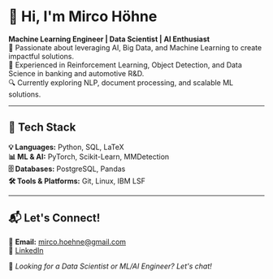 # 👋 Hi, I'm Mirco Höhne

**Machine Learning Engineer | Data Scientist | AI Enthusiast**  
🚀 Passionate about leveraging AI, Big Data, and Machine Learning to create impactful solutions.  
🎯 Experienced in Reinforcement Learning, Object Detection, and Data Science in banking and automotive R&D.  
🔍 Currently exploring NLP, document processing, and scalable ML solutions.  

---

## 🔧 Tech Stack

**💡 Languages:** Python, SQL, LaTeX  
**📊 ML & AI:** PyTorch, Scikit-Learn, MMDetection  
**🗄 Databases:** PostgreSQL, Pandas  
**🛠 Tools & Platforms:** Git, Linux, IBM LSF

[//]: # (---)

[//]: # ()
[//]: # (## 🚀 Featured Projects)

[//]: # ()
[//]: # (### 🎴 **MTG Card Recommender &#40;In Progress&#41;**)

[//]: # (A Machine Learning-powered recommendation system for Magic: The Gathering. Uses NLP and data-driven analysis to suggest optimal card choices.  )

[//]: # (**Tech:** Python, Scikit-Learn, NLP, PostgreSQL  )

[//]: # (🔗 [GitHub Repo]&#40;#&#41;)

[//]: # ()
[//]: # (### 📉 **Smart Dataset Reduction for Object Detection**)

[//]: # (Reduced dataset size by **40%** while increasing Faster R-CNN model performance using MMDetection and BDD100K data.  )

[//]: # (**Tech:** PyTorch, MMDetection, Faster R-CNN  )

[//]: # (🔗 [GitHub Repo]&#40;#&#41;)

[//]: # ()
[//]: # (### 📈 **Reinforcement Learning for Financial Markets**)

[//]: # (Developed and tested RL-based trading strategies during an internship at a major German bank.  )

[//]: # (**Tech:** OpenAI Gym, TensorFlow, RLlib  )

[//]: # (🔗 [GitHub Repo]&#40;#&#41;)

[//]: # (---)

[//]: # ()
[//]: # (## 📊 GitHub Stats)

[//]: # ()
[//]: # (![Mirco's GitHub Stats]&#40;https://github-readme-stats.vercel.app/api?username=mircohoehne&show_icons=true&theme=radical&#41;  )

[//]: # (![Top Languages]&#40;https://github-readme-stats.vercel.app/api/top-langs/?username=mircohoehne&layout=compact&theme=radical&#41;)

---

## 📬 Let's Connect!

📧 **Email:** mirco.hoehne@gmail.com  
🔗 [LinkedIn](https://www.linkedin.com/in/mircohoehne/)  

🚀 *Looking for a Data Scientist or ML/AI Engineer? Let's chat!*  


<!--
**mircohoehne/mircohoehne** is a ✨ _special_ ✨ repository because its `README.md` (this file) appears on your GitHub profile.

Here are some ideas to get you started:

- 🔭 I’m currently working on ...
- 🌱 I’m currently learning ...
- 👯 I’m looking to collaborate on ...
- 🤔 I’m looking for help with ...
- 💬 Ask me about ...
- 📫 How to reach me: ...
- 😄 Pronouns: ...
- ⚡ Fun fact: ...
-->
